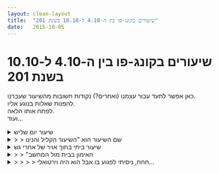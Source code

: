 ```yaml
---
layout: clean-layout
title:  "שיעורים בקונג-פו בין ה-4.10 ל-10.10 בשנת 201"
date:   2015-10-05
---
```

# שיעורים בקונג-פו בין ה-4.10 ל-10.10 בשנת 201 
כאן אפשר לתעד עבור עצמנו (ואחרים?) נקודות חשובות מהשיעור שעברנו.<br> להפנות שאלות בנוגע אליו.<br> לפתח אותו הלאה.<br> ועוד...

<details>
                    <summary>שיעור יום שליש</summary>
                    התחלתי אותו בשעה 21:00 פחות או יותר. השראתי הודעה שמסכמת את מה שלמדתי (שוב) מהטקסט על אמנות הקריאה.<br> <br> לאחר מכן תרגלתי את אותן איכויות בתנועה חופשית, בעיניים עצומות ופתוחות, בתנועות מחיי היום יום. בהתכווננות שאכן איישם אותן בחיי היום יום. במיוחד חשובים לי כעת שימת לב להרפיית העיניים והנאתן, ושימת לב לגופי. <br> <br> המילים &quot;כולי שלי&quot; עזרו לי במהלך התרגולים. הן חזרו אלי שוב ושוב והזכירו לי את החופש<br> שלי לבחור במה שארצה. שאני תמיד יכול לשוב ולהעניק לעצמי.<br> <br> עשיתי גם מדיטציה בשכיבה על הגב באפשור לאנרגיה האינסופית שלי להיספג אל כל תא בגוף, לנקות, למלא באור ובעונג. היו לי הרבה מחשבות שהסיטו את תשומת ליבי מהמדיטציה<br> ובאופן כללי לשיעור. לא התכוננתי אליו כראוי. בכל מקרה, ניסיתי להכניס גם את ההפרעות האלה אל המדיטציה, לתת גם להן להשתתף בקבלת האנרגיה... וכי למה לא, הן בוודאי חלק ממה שיש בי.<br> <br> בתחילת השיעור בעמידה בעיניים עצומות, הצלחתי להגיע לרמה חדשה יותר של קלות בלהכנס לנוכחות ולמרכז של עצמי. זאת בעקבות &quot;הוספת&quot; כל דבר לשדה המודעות שלי.<br> אין כאן מאבק. ומה שמחפש להיאבק או כל מחשבה ש&quot;מסיטה&quot; את תשומת ליבי (למרות שאני לא באמת מנסה להתרכז במשהו אלא פשוט לאפשר לעצמי לחוות)&nbsp;&nbsp;להיכנס אל שדה המודעות. לא משנה כמה &quot;מצומצמת&quot; המודעות שלי נעשית באותו רגע. זה כמו צוהר שהתנפח ונסגר ולא צריך להתרגש מזה, אם אני פשוט זוכר שהכל הוא בתוך שדה המודעות שלי אז אני מרגיש לגמרי במרכז שלי.
                  </details><details>
                    <summary>> > שם השיעור הוא "השיעור הקליל והנינו</summary>
                    &quot;. נעשה בביתי ברמת גן, בעזרת מחשב והמרחב סביבי.
                  </details><details>
                    <summary>שיעור ביתי בתוך אויר של אחרי גש</summary>
                    האימון בבית מול המחשב - ההנחיות מתנהלות כדיאלוג במייל 06:00<br> בחוץ גשם (ראשון) ואני תוהה על המקריות (או לא) של ההחלטה לקיים את השיעור בבית..<br> סיבובי אגן - פוינטרים:<br> -טווח סיבוב של האגן<br> -עבודה עם תשומת לב לכפות הרגליים, אפשרות למסז&#39; נעים ברגל, עמידה על כל מיני איזורים, האם צריך את האצבעות או שמספיקה עמידה על הכריות והעקבים?<br> -כמה רפויים הכתפיים והעורף<br> עבודה על תנועות נוספות<br> -אגן ימינה ושמאלה, מצאתי את עצמי רוקד, בודק מה עושים הרפיה, שחרור מול מאמץ בעת תנועה<br> -עבודה קדימה ואחורה בצעדים גדולים וקטנים, מהירים ואיטיים<br> שיפור אמנת הלחימה<br> -תנועה קדימה ואחורה עם הגוף, עם הראש<br> -בעיטות&nbsp;&nbsp;360 מעלות, לכל נקודה במרחב שאני מעוניין<br> -תשומת לב 360 מעלות - תרגול של תשומת לב מלאה לכל הכיוונים<br> -עבודה עם ידיים - הגנות, אגרופים, עבודה עם כף היד, חקירה חלקית של חלק מהאפשרויות (האינסופיות) לעבודה עם כף היד ושילובים של תנועות (אגרופים והסטות, כרית היד, גב כף היד, אצבעות קמוצות או פתוחות)<br> -שילוב עבודה עם הידיים ובעיטות, הרגשה של הצלחה ושיפור איכות התנועה והזרימה של המכלול שאני קורא לו הגוף שלי.<br> עבודה עם מרחב השאלות והתשובות<br> -בתחילה היתה לי נטיה ל&quot;בלוע&quot; את השאלות ולעבור הלאה. החלטתי להתמקד בכמה ולקרוא אותן לאט, לתת לעצמי לנשום, ליהנות מהאויר והאור מסביב (ירד גשם בלילה ולאויר יש איכויות מדהימות)<br> -התבוננתי על תשובות ש&quot;קפצו&quot; לי מהראש בעת הקריאה. התבוננתי בתשובות הכתובות. בחנתי אם אני יכול לתת ערך מוסף, הוספתי תשובה אחת.<br> עבודה בעיניים עצומות<br> -עמידה בעיניים עצומות, מעבר לתנועות גמישות של הרגליים והגב בצורה נינוחה ונעימה. ישיבה להתמתחויות שונות, קשב גבוה לתחושות שלי. קשב למתיחות. ישיבה נוחה. מדיטציה, התמקדות בריחות, אור לבן, התבוננות במשימות שלפניי היום, <br> <br> התבוננות בפורמט המיוחד של השיעור הזה. מה אני יכול לקחת ממנו? תובנה אחת שבלטה לי היא שזהו פורמט אחד מתוך אינסוף דרכים לעבור שיעור. סוג של המחשה למגוון של הדרכים שבו שיעור יכול לעבור אליי. (עם מורה ובלי מורה)<br> פוינטר - אילו עוד שיעורים יכולים להגיע אליי בזמנים שונים. ציינים לסימון ותזכורת לקשב שלי, כדי לדעת לפתוח אשנב של תשומת לב&nbsp;&nbsp;או קשב לאיתור שיעורים כאלו.<br> סיום שיעור 07:51<br>
                  </details><details>
                    <summary>> > "האימון בבית מול המחשב</summary>
                    אני מאד מקווה שהאימון בבית <b>לא</b> היה מול המחשב.<br> <br> רוב התרגילים ממילא לא ניתנים היו לביצוע מול המחשב (הוא היה עלול לחטוף מהבעיטות, למשל, חס וחלילה, חס ושלום, לעולם לא).<br> <br> ותרגילים שכן, לפחות באחד מהם אני מקווה שהודגשה ההנחיה שלא לעשותו &quot;מול המחשב&quot; וגם לא קרוב אליו או בכיוונו.<br><br><table width='70%' cellpadding='0' cellspacing='0' bgcolor='#C6C7C6'><tr><td height='1'></td></tr></table><br><b>מדברים על מדיטציה:</b> <a href="http://forums.tapuz.co.il/meditation" target="_blank">http://forums.tapuz.co.il/meditation</a><br/><br/>לומדים את אמנות המדיטציה: <a href="http://www.ThePracticalMeditation.com" target="_blank" rel=nofollow>www.ThePracticalMeditation.com</a><br/>לומדים את אמנות היכולת: <a href="http://www.MagicalChanging.com" target="_blank" rel=nofollow>www.MagicalChanging.com</a>
                  </details><details>
                    <summary>> > > > חחח, ניסיתי לפגוע בו אבל הוא היה וירטואלי...</summary>
                    
                  </details><details>
                    <summary>> > > > > > ב"הוא" התכוונתי למחשב</summary>
                    <br><br><table width='70%' cellpadding='0' cellspacing='0' bgcolor='#C6C7C6'><tr><td height='1'></td></tr></table><br><b>מדברים על מדיטציה:</b> <a href="http://forums.tapuz.co.il/meditation" target="_blank">http://forums.tapuz.co.il/meditation</a><br/><br/>לומדים את אמנות המדיטציה: <a href="http://www.ThePracticalMeditation.com" target="_blank" rel=nofollow>www.ThePracticalMeditation.com</a><br/>לומדים את אמנות היכולת: <a href="http://www.MagicalChanging.com" target="_blank" rel=nofollow>www.MagicalChanging.com</a>
                  </details><details>
                    <summary>שיעור יום רביעי 7.10.15 מהבי</summary>
                    השיעור נקבע לבקר זה בשעה 6:00 מול מחשב בעל מסך רחב, עם הציוד הרגיל לאימון, למעט כפפות אגרוף.<br> קיבלנו הנחיה להיות מוכנים כמה דקות לפני השעה 6:00 ולשלוח הודעת דוא&quot;ל לבן כדי להודיע שאני מוכנה.<br> <br> התעוררתי וקמתי מאוחר, שלא כהרגלי - בשעה 5:50. מיד סקרתי את המצב, קיצרתי את ההכנות, התלבשתי (למעט נעליים כי אין צורך ויותר נוח), הכנתי בקבוק מים ופרי, פתחתי את המחשב והשלמתי את ההכנות הבסיסיות.<br> <br> - בשעה 6:01 שלחתי לבן הודעה שאני מוכנה. בשעה 6:03 קיבלתי את התרגיל הראשון שלי: סיבובי אגן, משך זמן ממושך יותר מהרגיל ותוך כדי עבודה פנימית. היה מצוין, זה אפשר לי להכין את הגוף לעבודה בצורה יעילה ומפוקסת. - בשעה 6:07 הודעתי שסיימתי.<br> <br> - בשעה 6:09 קיבלתי הנחיה חדשה: היה עלי לקרוא, בגוף נינוח ונהנה, כשכל נקודה בגוף שלי חווה נינוחות והנאה, לקרוא את ההנחיה הבאה בפורום שמבאלה בהודעה הנקראת: &quot;התבוננות&quot;. הועלו שם מספר שאלות - 10 בסך הכל - כמעין חידון, שמטרתה היא להביא את מי שמתרגל את זה לשדרג את התמצאותו בדף של פורום שמבאלה. <br> נראה לי שבתת מודע שלי, הנוסח &quot;אז הבה נבדוק את מצבכם כרגע, בעזרת חידון קצר.&quot; כבר עורר בי את &quot;תוגבת המבחנים&quot; - תגובה ישנה של פחד, אפילו פאניקה - עמוק מתחת לפני השטח, כך שעל פני השטח אני ממשיכה לכאורה לתפקד בשקט וביעילות. <br> לאחר מכן החלו השאלות &quot;להכות&quot; בי ועוררו בי תגובה (לא ממש מודעת) של &quot;חדר חקירות של שירות חשאית&quot; סטייל &quot;מי את ובאיזו זכות את בכלל נמצאת פה&quot; (אין בזה שום היגיון, זה פשוט המצב).<br> המשכתי בתרגול, עניתי על השאלון, היה נדמה לי שעניתי נכון על רוב השאלות (שוב תגובת המבחן). <br> ביקשתי הבהרה לגבי השאלון, אך דקה לאחר מכן מצאתי את התשובה בשאלון והודעתי על כך לבן במייל. הוא ענה לי: &quot;לא. <br> הגיבי עליה&quot; באותיות מודגשות - איבדתי את הקשר הרציף עם המתרחש בפורום, התשובות של בן שם והדיאלוג שלנו במיילים החלו ליצור אצלי בלבול והתחלתי להרגיש ש&quot;פקששתי&quot; (תגובת מבחן כבר אמרתי?). <br> <br> זיהיתי את התגובה ואחרי כמה דקות החלטתי לשתף את בן, כתבתי שאני מבולבלת. כדי לנסות להבין איפה נוצר הקושי סיכמתי את ההנחיות כפי שאני הבנתי אותן. ציינתי שנראה לי טבעי יותר לשתף על קשיים ותגובות אישיות במייל מאשר בפורום, שזה מרגיש לי בערך כמו להציג את עצמי בככר השוק המרכזי. <br> תשובתו של בן הייתה: &quot;&quot;להגיב&quot; פירושו &quot;להשיב&quot; (בהקשר זה).ההנחיות לכך בגוף ההודעה עצמה.&quot;<br> הבנתי שעלי להגי בתוך הערך בפורום שמבאלה. חשתי ברקע בתגובה של ננזפות בשל הניסוח הקצר וה&quot;יבש&quot; של ההנחיה. מתעורר בי פחד ישן של &quot;כועסים עלי&quot;. החלק ההגיוני שבי יודע שזה לא נכון, אבל מודעות הזו איננה מסוגלת לבטל את הרגש, הפחד הישן שיכעסו עלי. <br> בהמשך בן הוסיף הנחיה: <br> &quot;אפשרי לעצמך להיות בעבודה פנימית עכשיו.<br> תוך כדי.<br> כחלק מ.<br> תהני . . .&quot;<br> <br> באותיות קידוש לבנה וגדולות במיוחד. זה היה מועיל במידה רבה ואפשר לי להרפות מעט מכל הלחץ הזה.<br> <br> בשעה 6:53 עניתי על כל עשר שאלות השאלון בתוך הפורום. שלחתי מייל לבן כדי להודיע לו על כך.<br> תוך 5 דקות קיבלתי תגובה בפורום מבן, שעלי לבדוק שוב את התשובות ל-2 שאלות ובשעה 7:05 פתחתי בדיון על הבנת הנקרא נוסח &quot;הבנתי ששאלתך התייחסה לשאלה הקודמת אך הבנתי כעת שהיא התייחסת לשאלה הנוכחית&quot; וכו&#39;. עניתי כמיטב יכולתי (כבר הייתי קצת לחוצה) ואז הופיעה שאלת המחץ בתגובה: &quot;מהו חלון 1&quot; - נתקעתי לגמרי, לא היה לי מושג, חיפשתי בכל נימי הזיכרון שלי ולא הצלחתי לקשר את הביטוי הזה לשום דבר מוכר. אבל השאלה הייתה בנושא התגובה, בגוף התגובה הייתה שאלה אחרת, שאליה ידעתי לענות בהחלט, אז עניתי. אבל בן לא הרפה ומאוחר יותר חזר ושאל למה לא עניתי לשאלה של &quot;מה זה חלון 1&quot;? הגבתי לזה כאילו קיבלתי מכות אגרוף בפנים - בחוסר אונים מוחלט, לא מבינה מה רוצים ממני, רק שלא ישאלו אותי שאלות שממש אין לי תשובות עליהן. לקח לי בערך שעה של עבודה פנימית, עד שהייתי מסוגלת לקרוא את השרשורים שלי ושל בן ואז פתאום הבנתי שאני עצמי השתמשתי בביטוי &quot;חלון 1&quot; כשהתכוונתי לומר &quot;עמוד 1&quot; של פורום שמבאלה. כלומר, מרוב לחץ לספק תשובות, לא הייתי מודעת לניסוח התשובה שלי באופן מלא וכשבן שאל אותי לגבי הניסוח הזה, נחסמתי לחלוטין - כאילו אני בעונש מול כל הכיתה ועלי לספק תשובה על שאלה שאיננה מובנת לי. לא היה קל לראות את זה בעצמי, אבל בעזרתו של בן הצלחתי לעשות זאת בהדרגה.<br> כל התהליך כולו לקח לי כ-4 שעות.... <br> <br> לשמחתי יכולתי להקדיש את הזמן הזה והצלחתי לסיים את התרגול כשאני מרגישה מחוזקת, כמו אחרי אימון פיזי טוב. <br> <br> <br>
                  </details><details>
                    <summary>> > מדהים!!! כל הכבוד!!</summary>
                    
                  </details><details>
                    <summary>> > הצצ</summary>
                    <table border='0' width='100%' align='center'><tr><td valign='top'>הו, איזה פער מדהים, מנקודת מבטי, בין מה שהיה לבין מה שחווית.<br> לדוגמה (אחת קטנה), מתוך הדיווח שלך:<br> <br> &quot;ביקשתי הבהרה לגבי השאלון, אך דקה לאחר מכן מצאתי את התשובה בשאלון והודעתי על כך לבן במייל.<br> הוא ענה לי: &#39;לא. הגיבי עליה&#39; באותיות מודגשות&quot;<br> <br> ומה שהיה בפועל:<br> <br> אינגריד: &quot;להגיב להודעה כאן במייל?&quot;<br> בן: &quot;לא. הגיבי <b>עליה</b>&quot;.<br> <br> מצ&quot;ב תצלום מסך... <img src="http://www.timg.co.il/tapuzForum/images/Emo8.gif" alt=";-)"><br><br><table width='70%' cellpadding='0' cellspacing='0' bgcolor='#C6C7C6'><tr><td height='1'></td></tr></table><br><b>מדברים על מדיטציה:</b> <a href="http://forums.tapuz.co.il/meditation" target="_blank">http://forums.tapuz.co.il/meditation</a><br/><br/>לומדים את אמנות המדיטציה: <a href="http://www.ThePracticalMeditation.com" target="_blank" rel=nofollow>www.ThePracticalMeditation.com</a><br/>לומדים את אמנות היכולת: <a href="http://www.MagicalChanging.com" target="_blank" rel=nofollow>www.MagicalChanging.com</a></td><td width='220' align='center' valign='top'><a href=javascript:show_attch('56027346.png',56027346)><img src='http://img2.tapuz.co.il/CommunaFiles/56027346.png' width='200' border='0'></a></td></tr></table>
                  </details><details>
                    <summary>יום ד 7 באוקטובר 201</summary>
                    שיעור שהתחיל מוקדם מהרגיל, בסלון הבית.<br> הייתי במקום המפגש ב 0555, והודעתי על כך.<br> מכאן ואילך קבלתי תרגילים במייל, וכשסיימתי דווחתי על כך,<br> ומקץ כמה דקות הגיעו ההוראות הבאות.<br> דבר חשוב שלמדתי, לדווח סיימתי כך שיישאר לי טעם של עוד,<br> ולהמשיך בזמן שאני מצפה להוראות הבאות.<br> קראתי את ההודעה בדבר אמנות הקריאה, והתקדמתי המון.<br> בין היתר הרשיתי לעצמי לעבור על התגובות של האחרים,<br> ואפילו נחשפתי לסרטונים נפלאים.<br> התקדמתי במפתיע בבעיטת סיבוב. פתאום אחרי כל השנים<br> הבנתי למה בן מתכוון כשהוא מורה לי לדמיין מה קורה<br> במושא הבעיטה. והרגשתי השתפרות ממשית בדיוק וביציבות.<br> הצלחתי להעמיק בתחושת הרגע הזה, והתקדמתי בלנצל לחץ <br> לטובה.<br> סיימתי את השיעור ב0751 ולאחר מכן נתברר שזה באותו<br> הזמן כמו יואב שעבר שיעור מקביל אם גם שונה.<br>
                  </details><details>
                    <summary>רביעי 7.10, 22:0</summary>
                    הגעתי לשיעור שלי על השפיץ (מבחינת הזמן). לא הזדרזתי להתחיל אותו כמו בדרך כלל במקרים כאלה, אלא לקחתי את הזמן כמו כשמישהו מגיע אלי בזמן קרב אימון ואני נותן לעצמי רגע להפנים מה הלך פה כדי שהאירוע והמשמעות שלו לא יתפיידו לי.<br> <br> בתחילת השיעור גיליתי באג, בדיעבד טפשי ככל הבאגים, שחשף אותי לאחרונה להשפעות לא מבוקרות במידה לא מבוקרת. אני משלב בדרך כלל בברכת תחילת-שיעור שלי חיווי נוסף - מעין סיסמא תנועתית, פתיחת שער, כניסה למרחב מואר וסגירתו אחרי, עם או בלי תנועות פיזיות שמתלוות לדמיון מלא של זה. אממה, החיווי הזה זהה לזה שאני משתמש בו מדי יום (בזמן התרגול היומי שלי) כדי לפתוח את השער הראשון למרחב פנימי. בזמנו חשבתי שמבריק מצדי להשתמש בחיווי שאני כבר מכיר וש&quot;עושה את העבודה&quot;, בדיעבד מסתבר שזה לא כל כך מבריק.<br> <br> אסא הציע לי לשמחתי שנתקדם ביחד בשש האמנויות הגשמה, בריאות, לחימה, תנועה, אושר ולמידה, וכך עשינו עד כמה שהספקנו. התחלנו את העבודה על כל אמנות בחזרה (כל אחד לעצמו) על מנטרה מסויימת שמדגישה הן את הסיפוק הגמור מהאמנות הזאת במופע הנוכחי שלה אצלי והן את חדוות שידרוגה, והמשכנו בארבע עבודות קצרות לקידום אותה אמנות. הספקנו לשמוח באושר שלנו ולשדרג אותו, לשמוח בלחימה שלנו ולשדרג אותה, לשמוח בבריאות שלנו ולשדרג אותה, ולשמוח בלמידה שלנו ולשדרג אותה. הפורמט הזה נהדר, כל העבודות בלי יוצא מן הכלל היו נעימות להפליא וקלעו בול, ואם אינני טועה כל מה שנגענו בו אכן השתדרג אצלי.<br> גדול עלי לפרט אותן כרגע, אבל &quot;קופצות&quot; לי עכשיו כמה עבודות שאתעד לעצמי ואחזור אליהן, ובמיוחד האחרונה, היחידה (מלבד המנטרה) שהספקנו לעשות באמנות הלמידה, שהלכה בערך ככה:<br> זיהוי הטבעיות, היעדר המאמץ, היעדר התכנון מראש, שבהם העבודות המופלאות והקולעות האלה זרמו דרכנו ושדרגו אותנו עכשיו.<br> זמינות זרימת-שדרוג כזאת עבורנו תמיד. זיהוי מאמץ ההסתרה האקטיבי, המעייף, שחלק בנו נוקט בו בכל מני נסיבות והקשרים כדי להפוך את עצמנו עוורים לכך.<br> חישת החיים שלנו בשלמותם (ברמה שבה זה נגיש לנו כרגע), וזיהוי נקודות או תחומים שאנחנו יחסית מעוורים את עצמנו בהם לאפשור קסמים כאלה. &quot;ניקוי&quot; השכבה האוטמת מנקודות כאלה, קצת כמו כשמנקים עם האצבע נקודה שקופה בחלון מכוסה אבק או מגרדים כרטיס חישגד בציפורן.<br> <br> מעשרה לעשר עד תום השיעור ההנחיות הועברו בעדינות ובדיוק דרך אוריה שאספה את שמואל, את אסא ואותי מנקודת המפגש והמשיכה את השיעור לארבעתנו. רובו עסק בכל מני אספקטים של סנכרון או הדהוד עם אנשים, יצורים אחרים וחלקי בריאה נוספים, ובמה שזה מאפשר. בלטו לי בין השאר משחק (בשני המובנים), השפעות הדדיות מכוונות ולא מכוונות, מימד השפעה חבוי (למשל &quot;מתחת לרדאר&quot; של אנשים סביבי), התקדמות משותפת, הזנה (למשל בהדהוד עם תדרים &quot;גבוהים&quot;), אמפתיה, הדהוד עם מטרה / חזון / דמות ריבּ-משודרג וכיו&quot;ב, היענות ואי-היענות מדעת ושלא מדעת (למשל היכולת לבחור אם להימצא או לא להימצא בתחום ההשפעה של מסגרת או נסיבות, התכווננות מכוונת אל השפעה מסויימת כדי שלא להיענות לא-בכוונה להשפעות אחרות, וכו&#39;) ועוד.<br> <br> רוב החלק הזה של השיעור היה בגן דובנוב. בדרך אליו ובו היתה לי עבודה גופנית משמעותית וכיפית שהתאפשרה בין השאר על ידי שימוש בדימוי. לא מדובר בדימוי גופני או משהו כזה, אלא בפרח אור-לבן קטן וזוהר שדמיינתי שאני מריח (בדרך כלל היה לו ריח של יסמין, אם כי זה התחלף כמה פעמים בריח של פרח של עץ תפוז או לימון), ואז מניח אותו בתוכי. הנחיתי את עצמי להמשיך להיות מודע אליו ולהריח אותו גם כשרוב תשומת הלב שלי במקומות אחרים, והריח, מוחשי לגמרי ונהדר, באמת המשיך ללוות אותי כאילו אני ליד שיח יסמין. איכשהו ה&quot;עוגן&quot; הזה היה משמעותי מאוד, עשה אותי נינוח פיזית וברבדים נוספים ואיפשר לי תנועה זורמת, נוכחת, מלאה כזאת.<br>
                  </details><details>
                    <summary>> > איזה עונג, כמה מידע מזוקק בכל שורה</summary>
                    <br><br><table width='70%' cellpadding='0' cellspacing='0' bgcolor='#C6C7C6'><tr><td height='1'></td></tr></table><br><b>מדברים על מדיטציה:</b> <a href="http://forums.tapuz.co.il/meditation" target="_blank">http://forums.tapuz.co.il/meditation</a><br/><br/>לומדים את אמנות המדיטציה: <a href="http://www.ThePracticalMeditation.com" target="_blank" rel=nofollow>www.ThePracticalMeditation.com</a><br/>לומדים את אמנות היכולת: <a href="http://www.MagicalChanging.com" target="_blank" rel=nofollow>www.MagicalChanging.com</a>
                  </details><details>
                    <summary>שיעור רביעי 21:0</summary>
                    שיעור מעולה וגם פה ושם מאתגר<br> <br> הגעתי זמן מה לפני השיעור וביליתי קצת במצב טרום שיעורי שכזה. מה שהיה מעולה. ביררתי עם עצמי בין היתר מה אני רוצה היום ומה אני צריך. התחלתי את השיעור בברכה והתחלתי לתרגל בהשראת סעיף &quot;כולי שלי&quot; שהופיע בכמה מפורמות השיעורים שעימן עבדנו לאחרונה. <br> <br> כשריב הופיע הזמנתי אותו לעבוד ביחד על התקדמות בששת האמנים. זה התאים לו, והתחלנו לעבוד לפי פורמט שבו אנחנו עוברים אמן אמן, ובכל פעם פותחים את העבודה עם הפורמה המילולית שלמדנו ותרגלנו לפני זמן מה. אני מסופק לחלוטין מ... ואני נהנה מאוד לשחק בלשדרג את... לאחר מכן הרצנו 4 הדרכות קצרות באוויר בכל פעם. זו הייתה עבודה מופלאה ומספקת ומשדרגת מאוד. <br> <br> בין הדברים שהגיעו אלי שמה היו<br> 1. לדמיין מה זה להיות אדם שהאירועים בעולם (ובו) אינם יכולים להשפיע על אושרו<br> 2. להחזיק שמש פנימית בחזה שמאירה <br> 3. לנשום דרך השמש הזו אל דברים בעולם<br> 4. פשוט לשים לב שבכל פעם שאנחנו קוראים לאור הוא אכן מגיע<br> 5. שיפור של הראייה בקרב אימון<br> 6. להיות סגור להתקפות או השפעות בלתי רצויות <br> 7. להיות יצור בעל 4 גפיים פעילות<br> 8. להיות ער לצמיחה של הדברים (כשאני כך באמת, כל שאר ההשפעות הופכות הפרעות זניחות ונושרות מאליהן)<br> 9. להביא בריאות אל דברים בחיים שהיינו רוצים להביא אליהם בריאות (שיתוף בדוגמאות ונתינת הצעות ואינפוט למשתף) <br> 10. לשים לב אל העושר והקלות שבה הכלים השונים נגישים לנו זה מכבר<br> <br> לאחר מכן נאספנו על ידי אוריה ויצאנו ל-&quot;שיעור מסע&quot; שעסק ברובו בהסתנכרנות. היה מצויין ביותר. עדין, שקט ומדוייק. רובו עבר בגן דובנוב. בחלק זה גם צפו ועלו בי כל מיני התנגדויות ועניינים פנימיים שנאלצתי לטפל בהם תוך כדי תנועה. <br> <br> דברים שהגיעו אלי היו:<br> הסתנכרנות עם העולם סביבי<br> הסתנכרנות עם העיר. הקצב שלה. <br> הסתנכרנות עם אדם אחר. כמה אנשים אחרים. <br> דרך הנשימה, דרך התנועות, דרך ההתבוננות. <br> <br> תודה רבה!<br> אסא<br> <br>
                  </details><details>
                    <summary>חמישי 18:0</summary>
                    לשיעור הגיעו ריב אסא ובועז<br> <br> הוא עסק בעיקר, לתחושתי, בייצור מרחב רחב ידיים, מרווח, שלם ונעים.<br> בתוך זה נכנסו כל מיני דברים אחרים: <br> התקדמויות באמנות האושר<br> התקדמויות באמנות הלחימה<br> התקדמויות בסיפוק ובחיבור אל הרגע הזה<br> קבלת עצות אלה מאלה<br> ועוד. <br> <br> סיימנו בסביבות השעה 19:20<br> <br> תודה!
                  </details><details>
                    <summary>> > האם השיעור הזה שהועבר לך..</summary>
                    קידם אותך משמעותית בנושא של &quot;יצירת שיעור מושלם&quot;, להרגשתך?<br> ומה עוד אתה יכול ומרגיש לספר לי בשניה זו בהקשר זה?<br> וגם שאלה נוספת: בהנחה שחווית אתגר פנימי בשיעור זה או לפניו - האם זה אכן עזר לך במשהו?<br> תודה רבה <img src="http://www.timg.co.il/tapuzForum/images/Emo47.gif" alt="|כתר|"><br><br><table width='70%' cellpadding='0' cellspacing='0' bgcolor='#C6C7C6'><tr><td height='1'></td></tr></table><br><b>מדברים על מדיטציה:</b> <a href="http://forums.tapuz.co.il/meditation" target="_blank">http://forums.tapuz.co.il/meditation</a><br/><br/>לומדים את אמנות המדיטציה: <a href="http://www.ThePracticalMeditation.com" target="_blank" rel=nofollow>www.ThePracticalMeditation.com</a><br/>לומדים את אמנות היכולת: <a href="http://www.MagicalChanging.com" target="_blank" rel=nofollow>www.MagicalChanging.com</a>
                  </details><details>
                    <summary>שבת 16:0</summary>
                    שיעור טוב מאוד, נקי מאוד, מקדם<br> <br> אנשים: יואב, אבשלום, אסא<br> <br> התקדמות באמנות הלחימה<br> התקדמות באמנות היום יום<br> התקדמות באמנות הבריאות<br> <br> סוף השיעור: 17:05<br> תחילת השיעור: 15:50<br> <br> תודה רבה!<br> אסא<br> <br>
                  </details><details>
                    <summary>> > 15:50</summary>
                    איחור של עשרים דקות? <img src="http://www.timg.co.il/tapuzForum/images/Emo2.gif" alt=":-0"><br><br><table width='70%' cellpadding='0' cellspacing='0' bgcolor='#C6C7C6'><tr><td height='1'></td></tr></table><br><b>מדברים על מדיטציה:</b> <a href="http://forums.tapuz.co.il/meditation" target="_blank">http://forums.tapuz.co.il/meditation</a><br/><br/>לומדים את אמנות המדיטציה: <a href="http://www.ThePracticalMeditation.com" target="_blank" rel=nofollow>www.ThePracticalMeditation.com</a><br/>לומדים את אמנות היכולת: <a href="http://www.MagicalChanging.com" target="_blank" rel=nofollow>www.MagicalChanging.com</a>
                  </details><details>
                    <summary>> > > > ל</summary>
                    שלוש וחצי השיעור שלי. כרגיל. <br> השיעור המשותף לי ליואב ולאבשלום החל ב-15:50<br>
                  </details><details>
                    <summary>> > > > > > </summary>
                    <img src="http://www.timg.co.il/tapuzForum/images/Emo42.gif" alt="|שמש|"> <img src="http://www.timg.co.il/tapuzForum/images/Emo106.gif" alt="|גביע|"> <img src="http://www.timg.co.il/tapuzForum/images/Emo160.gif" alt="|מטוס|"><br><br><table width='70%' cellpadding='0' cellspacing='0' bgcolor='#C6C7C6'><tr><td height='1'></td></tr></table><br><b>מדברים על מדיטציה:</b> <a href="http://forums.tapuz.co.il/meditation" target="_blank">http://forums.tapuz.co.il/meditation</a><br/><br/>לומדים את אמנות המדיטציה: <a href="http://www.ThePracticalMeditation.com" target="_blank" rel=nofollow>www.ThePracticalMeditation.com</a><br/>לומדים את אמנות היכולת: <a href="http://www.MagicalChanging.com" target="_blank" rel=nofollow>www.MagicalChanging.com</a>
                  </details><details>
                    <summary>> > > > היה שיעור נעים ממ</summary>
                    לשלושתנו <img src="http://www.timg.co.il/tapuzForum/images/Emo13.gif" alt=":-)">
                  </details><details>
                    <summary>> > > > > > כן, ראיתי</summary>
                    היה תענוג להסתכל ולהרגיש <img src="http://www.timg.co.il/tapuzForum/images/Emo106.gif" alt="|גביע|"> <img src="http://www.timg.co.il/tapuzForum/images/Emo47.gif" alt="|כתר|"><br><br><table width='70%' cellpadding='0' cellspacing='0' bgcolor='#C6C7C6'><tr><td height='1'></td></tr></table><br><b>מדברים על מדיטציה:</b> <a href="http://forums.tapuz.co.il/meditation" target="_blank">http://forums.tapuz.co.il/meditation</a><br/><br/>לומדים את אמנות המדיטציה: <a href="http://www.ThePracticalMeditation.com" target="_blank" rel=nofollow>www.ThePracticalMeditation.com</a><br/>לומדים את אמנות היכולת: <a href="http://www.MagicalChanging.com" target="_blank" rel=nofollow>www.MagicalChanging.com</a>
                  </details><details>
                    <summary>> > > > > > > > תודה!</summary>
                    <img src="http://www.timg.co.il/tapuzForum/images/Emo146.gif" alt="|עץ|"><img src="http://www.timg.co.il/tapuzForum/images/Emo42.gif" alt="|שמש|">
                  </details><details>
                    <summary>רביעי 22:0</summary>
                    השיעור יועד להיות מועבר דרכי, לאור חשכתו של ליל גשם סוער. <br> הוא יועד להיות מפנק, מרגש, מקדים, ומדהים, לי ולנוכחים. <br> הגשם בושש לבוא בתחילת השיעור, וגם אני עצמי, טכנית, איחרתי אליו. זה לא פגע באיסוף המשתתפים האחרים בו. <br> או בהתכוונויות שצויינו כאן <img src="http://www.timg.co.il/tapuzForum/images/Emo13.gif" alt=":-)"><br> <br> לאחר עזיבתנו את מרחב נקודת המפגש, תוך שאנחנו מנסים להעמיק ברמה חדשה בתחושת הגוף שלנו ובאחיזה פנימית בו, נענו ביחד, קרובים אלה לאלה, תוך שאנחנו מסתנכרנים עם הקצבים של האחרים, מישהו מתווה קצב ומישהו מסתנכרן לו לבחירתו בכל רגע נתון. <br> לאחר מכן נפרדנו ונפגשנו שוב בגינת דובנוב. <br> <br> השיעור כונה &quot;סדנת סנכרון&quot; ועסק בין השאר באספקטים תנועתיים, רגשיים, גופניים ומטה-פיזיים של סנכרון עם עצמנו ועם אחרים. <br> <br> בין השאר התנסנו בשיעור ב:<br> <br> |תוכי| להסתנכרן לתנועה של מישהו<br> |תוכי| לחוש כשמסתנכרנים לתנועה שלך <br> |תוכי| להסתנכרן למימיקה, תנועות תוך כדי שיחה<br> |תוכי| להסתנכרן לשיחה <br> |תוכי| להסתנכרן עם עצמים במרחב<br> |תוכי| להסתנכרן עם עצמנו<br> |תוכי| להסתנכרן עם עצמנו הגבוהה<br> <br> <br> השיעור אכן היה מפנק, במובן הזה שהוא היה יחסית לא מאתגר גופנית. כלומר, כלל, תנועות נעימות בעיקר. <br> אחר כך חשבתי שאולי זה &quot;היה פספוס&quot; לא לעבוד במרחב הסנכרון גם בצורה מאתגרת ועל אמנות לחימה. <br> בכל מקרה, הונחו יסודות נפלאים לעשות זאת בעתיד.<br><br><table width='70%' cellpadding='0' cellspacing='0' bgcolor='#C6C7C6'><tr><td height='1'></td></tr></table><br><b>אני כאן .
                  </details><details>
                    <summary>קונג פו ב', 5.10.1</summary>
                    קצת מתוך שיעור עשיר וטוב.<br> <br> + ניסיתי לקדם את עצמי, את אסא ואת שמואל בענייני עבודה בשכר, במשך כארבעים דקות כמדומני. רוב הזמן הזה הרגשתי כמו תלמיד פושר, כלומר לא מספיק קפוא להרגיש שקר להיות מעפן ולפרוץ מזה ולא מספיק חם להיות מוכן ללמוד באמת. על הרקע הזה, נקודות שזהרו וממשיכות לזהור, במיוחד בולטות לי כרגע. אחת מהן: היכולת להשתמש במקום עבודה כבחממה ולגדל בה כישורים ונסיונות שנחוצים ורצויים לי באופן אישי, לא להניח לזה שקבלת דברים כאלה ב&quot;מסגרת עבודה&quot; תעלים אותם ממני (למשל - האופן שבו במקומות עבודה שלי שואפים אל יעדים, עומדים בהם, משתמשים בהם כבסיס לדבר הבא ומגיעים גם אליו, אשכרה יודעים לעשות את הדבר הזה). נקודה אחרת: התפקיד המרכזי שאופן הצגת עצמי לעצמי ממלא. הרי איך שאציג את עצמי לעצמי יקבע אם אנסה בכלל להציג את עצמי לאנשים אחרים, אם אבקש להתראיין, איך אתראיין, אם אתקבל, איך אתפקד בעבודה, אם ואיך אתקדם בה - שום שלב בשרשרת לא פטור מנקודת ההתחלה המתמדת הזאת. עוד נקודה: הנטייה לשכנע את עצמך ואת מי שמראיין אותך שכמות הניסיון שלך (הקונקרטי למשרה המוצעת, לא הנסיון רחב היריעה המצטבר) היא מה שמכריע, בעוד שבלא מעט מקרים היא לא. (לרוב המשרות שהתקבלתי אליהן היה לי הרבה פחות נסיון מלמרואיינים אחרים, בעיקר כי בדרך כלל הראיונות שלי הם לדבר הבא שמעניין אותי ודווקא בו, מה לעשות, אין לי נסיון.)<br> <br> + שיתפנו בדברים שעשינו שהיתה להם איכות גבוהה, רמת מוגמרות גבוהה, כאלה. אפיין את השיתופים האלה, או את התפישה שלי אותם בכל אופן, הדהוד בין עשיות עם איכות כזאת ומצב הווייה גבוה - זורם, פשוט, עשיר, טוב.. בלטה לי גם קלות ההתחברות או ההתחברות-מחדש למצב כזה, גם כשמדובר בשיתוף לכאורה של מישהו אחר בחוויה לכאורה מלפני מלא זמן.<br> <br> + תוך כדי מסע בשניים, החווייה הזאת שלי שכל הזמן פה, תמיד פה, ושל העולם שנוסע ומתחלף ומשתנה סביבי בלי שזה הופך אותו זר אלא להיפך, הוא כל הזמן בית, יותר ויותר בית. זכורים לי עכשיו (שבוע אחר כך) בבהירות גמורה תוואי קרקע, קולות, הרגשות, כל מני מופעים פנימיים, חלקים מהשיחה שיותר ופחות הופנתה אליהם תשומת הלב שלי כמו קול שמתעמעם ונהיה ברור ומתעמעם עוד פעם וכן הלאה. הבהירות הזאת מאפיינת בעיקר את חלקי המסע הפיזי (ההתניידות ממקום למקום) בשיעור הזה, וכמה מקטעים אחרים בו.<br> <br> + התקדמויות נהדרות שאיפשרנו לעצמנו באמנות הבריאות, האושר, היומיום ובמיוחד באמנות הלחימה, באזור בצפון גן העצמאות שיותר משאנחנו התמקמנו הוא מיקם אותנו בו - יש שם אי קטן של דשא מסוג הרבה יותר רך וקפיצי מהדשא סביבו, ואירחה לנו לחברה חתולה שצפתה בנו מתאמנים בסבלנות של מאסטר ובסוף השיעור אכלה לי את הטוויסט.<br>
                  </details><details>
                    <summary>יום רביעי 07.10 שעה 18:0</summary>
                    1. לזכור שהשיעור הוא שלי והמנחה הוא יועץ שכזה שרק מקל עלי ובתקווה עוזר לי בשיעור שלי.<br> נושאים בשיעור:<br> 1. גמישות - לשפר את הגמישות ווהנאה מהגמישות.<br> 2. נשימה- לשפר את ההנאה מהנשימה<br> 3. לשפר את הרגיעה וההתחברות לאנרגיה.<br> 4. לשפר את התפקוד היום יומי.<br> 5. לשפר את האושר היומיומי<br> 6. לשפר את האנרגיה והמטוביציה לשנות ביום יום.<br> חלק שני של השיעור:<br> 1. לשפר הנאה מהנשימה<br> 2. לשפר הנאה מתנועה יומייומית.<br> 3. לשפר את הרוגע והשלווה<br> 4. לשפר את ההתנהלות היומיומית<br> 5. לשפר את האושר<br>
                  </details><details>
                    <summary>> > הו, נהדר, תודה, איך היה</summary>
                    בעיקר בחלק השני ובכלל?<br><br><table width='70%' cellpadding='0' cellspacing='0' bgcolor='#C6C7C6'><tr><td height='1'></td></tr></table><br><b>מדברים על מדיטציה:</b> <a href="http://forums.tapuz.co.il/meditation" target="_blank">http://forums.tapuz.co.il/meditation</a><br/><br/>לומדים את אמנות המדיטציה: <a href="http://www.ThePracticalMeditation.com" target="_blank" rel=nofollow>www.ThePracticalMeditation.com</a><br/>לומדים את אמנות היכולת: <a href="http://www.MagicalChanging.com" target="_blank" rel=nofollow>www.MagicalChanging.com</a>
                  </details><details>
                    <summary>> > > > היה מסקסי</summary>
                    ממש הייתי במצוקה רצינית באותו יום,בהחלט עברו תחושות קשות. והשיעור מיקד אותי בהרבה מובנים<br> בהרבה מובנים הפיקוס בחלקים הפרקיים (החל מהנשימה ואיך להתנהל ואיך להרגע איפשר לי לתת ליקום את ההזדמנות להציץ עם הרעיון של אושר) באופן יותר ספציפי התגבשו אצלי רעיונות ששחררו אותי מכל מיני עולות קודמים של רעיונות. זה התבטא בצורה יפה באושר בה במקום תחושה כללית של דימוי אושר- תפסתי שתי תפיסות- אחת של אושר הנובע מסיפוק צרכים, והשני אושר של התבוננות שלווה. נדמה לי שיש לזה מינוחים- סטואיות לשני ואקסטסיה לראשון.
                  </details><a href="javascript:history.back()">בית</a>